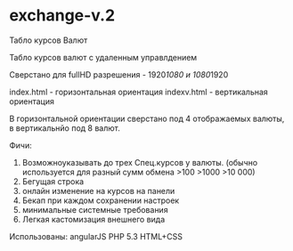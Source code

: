 # exchange-v.2
Табло курсов Валют

Табло курсов валют с удаленным управлдением 

Сверстано для fullHD разрешения - 1920*1080 и 1080*1920

index.html - горизонтальная ориентация
indexv.html - вертикальная ориентация

В горизонтальной ориентации сверстано под 4 отображаемых валюты, в вертикальнйо под 8 валют.

Фичи:
1) Возможноуказывать до трех Спец.курсов у валюты. (обычно используется для разный сумм обмена >100 >1000 >10 000)
2) Бегущая строка
3) онлайн изменение на курсов на панели
4) Бекап при каждом сохранении настроек
5) минимальные системные требования 
6) Легкая кастомизация внешнего вида

Использованы:
angularJS
PHP 5.3
HTML+CSS
